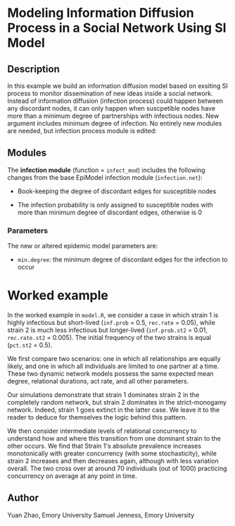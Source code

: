 # Modeling Information Diffusion Process in a Social Network Using SI Model

## Description
In this example we build an information diffusion model based on exsiting SI process to monitor dissemination of new ideas inside a social network. Instead of information diffusion (infection process) could happen between any discordant nodes, it can only happen when suscpetible nodes have more than a minimum degree of partnerships with infectious nodes. New argument includes minimum degree of infection. No entirely new modules are needed, but infection process module is edited: 

## Modules
The **infection module** (function = `infect_mod`) includes the following changes from the base EpiModel infection module (`infection.net`):

* Book-keeping the degree of discordant edges for susceptible nodes

* The infection probability is only assigned to susceptible nodes with more than minimum degree of discordant edges, otherwise is 0
 
### Parameters
The new or altered epidemic model parameters are:

* `min.degree`: the minimum degree of discordant edges for the infection to occur 

# Worked example
In the worked example in `model.R`, we consider a case in which strain 1 is highly infectious but short-lived (`inf.prob` = 0.5, `rec.rate` = 0.05), while strain 2 is much less infectious but longer-lived (`inf.prob.st2` = 0.01, `rec.rate.st2` = 0.005). The initial frequency of the two strains is equal (`pct.st2` = 0.5).

We first compare two scenarios: one in which all relationships are equally likely, and one in which all individuals are limited to one partner at a time. These two dynamic network models possess the same expected mean degree, relational durations, act rate, and all other parameters.

Our simulations demonstrate that strain 1 dominates strain 2 in the completely random network, but strain 2 dominates in the strict-monogamy network. Indeed, strain 1 goes extinct in the latter case. We leave it to the reader to deduce for themselves the logic behind this pattern.

We then consider intermediate levels of relational concurrency to understand how and where this transition from one dominant strain to the other occurs. We find that Strain 1's absolute prevalence increases monotonically with greater concurrency (with some stochasticity), while strain 2 increases and then decreases again, although with less variation overall. The two cross over at around 70 individuals (out of 1000) practicing concurrency on average at any point in time.

## Author
Yuan Zhao, Emory University
Samuel Jenness, Emory University